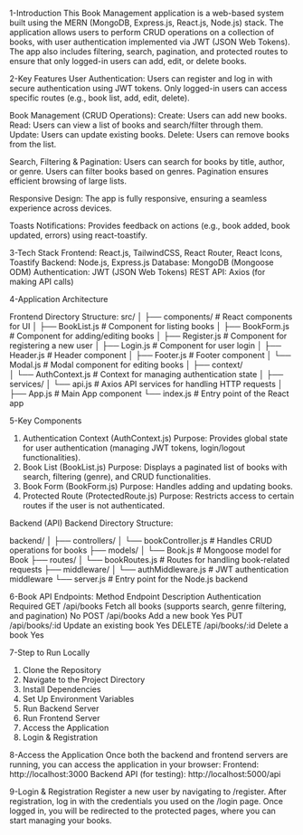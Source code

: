 1-Introduction
This Book Management application is a web-based system built using the MERN (MongoDB, Express.js, React.js, Node.js) stack. The application allows users to perform CRUD operations on a collection of books, with user authentication implemented via JWT (JSON Web Tokens). The app also includes filtering, search, pagination, and protected routes to ensure that only logged-in users can add, edit, or delete books.


2-Key Features
User Authentication:
Users can register and log in with secure authentication using JWT tokens.
Only logged-in users can access specific routes (e.g., book list, add, edit, delete).


Book Management (CRUD Operations):
Create: Users can add new books.
Read: Users can view a list of books and search/filter through them.
Update: Users can update existing books.
Delete: Users can remove books from the list.


Search, Filtering & Pagination:
Users can search for books by title, author, or genre.
Users can filter books based on genres.
Pagination ensures efficient browsing of large lists.

Responsive Design:
The app is fully responsive, ensuring a seamless experience across devices.

Toasts Notifications:
Provides feedback on actions (e.g., book added, book updated, errors) using react-toastify.


3-Tech Stack
Frontend: React.js, TailwindCSS, React Router, React Icons, Toastify
Backend: Node.js, Express.js
Database: MongoDB (Mongoose ODM)
Authentication: JWT (JSON Web Tokens)
REST API: Axios (for making API calls)


4-Application Architecture

Frontend Directory Structure:
src/
│
├── components/               # React components for UI
│   ├── BookList.js           # Component for listing books
│   ├── BookForm.js           # Component for adding/editing books
│   ├── Register.js           # Component for registering a new user
│   ├── Login.js              # Component for user login
│   ├── Header.js             # Header component
│   ├── Footer.js             # Footer component
│   └── Modal.js              # Modal component for editing books
│
├── context/                  
│   └── AuthContext.js        # Context for managing authentication state
│
├── services/
│   └── api.js                # Axios API services for handling HTTP requests
│
├── App.js                    # Main App component
└── index.js                  # Entry point of the React app

5-Key Components
1. Authentication Context (AuthContext.js)
   Purpose: Provides global state for user authentication (managing JWT tokens, login/logout functionalities).
2. Book List (BookList.js)
   Purpose: Displays a paginated list of books with search, filtering (genre), and CRUD functionalities.
3. Book Form (BookForm.js)
   Purpose: Handles adding and updating books.
4. Protected Route (ProtectedRoute.js) 
   Purpose: Restricts access to certain routes if the user is not authenticated.

Backend (API)
Backend Directory Structure:

backend/
│
├── controllers/
│   └── bookController.js     # Handles CRUD operations for books
├── models/
│   └── Book.js               # Mongoose model for Book
├── routes/
│   └── bookRoutes.js         # Routes for handling book-related requests
├── middleware/
│   └── authMiddleware.js     # JWT authentication middleware
└── server.js                 # Entry point for the Node.js backend


6-Book API Endpoints:
Method	  Endpoint	               Description	                            Authentication Required
GET	       /api/books       Fetch all books (supports search, 
                              genre filtering, and pagination)	                          No
POST	       /api/books	      Add a new book	                                            Yes
PUT	       /api/books/:id	Update an existing book	                                   Yes
DELETE	    /api/books/:id	Delete a book	                                            Yes



7-Step to Run Locally
  1. Clone the Repository
  2. Navigate to the Project Directory
  3. Install Dependencies
  4. Set Up Environment Variables
  5. Run Backend Server
  6. Run Frontend Server
  7. Access the Application
  8. Login & Registration


8-Access the Application
  Once both the backend and frontend servers are running, you can access the application in your browser:
  Frontend: http://localhost:3000
  Backend API (for testing): http://localhost:5000/api

9-Login & Registration
Register a new user by navigating to /register.
After registration, log in with the credentials you used on the /login page.
Once logged in, you will be redirected to the protected pages, where you can start managing your books.